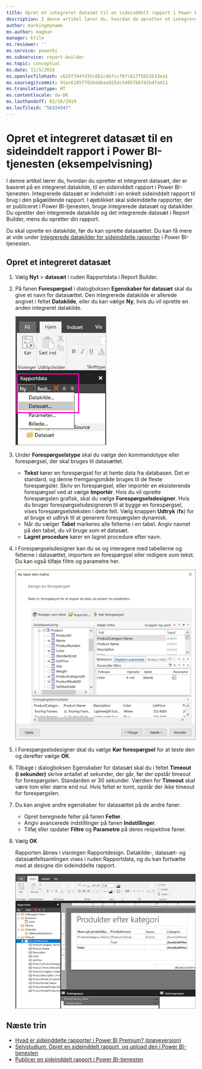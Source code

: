 ```yaml
---
title: Opret et integreret datasæt til en sideinddelt rapport i Power BI (eksempelvisning)
description: I denne artikel lærer du, hvordan du opretter et integreret datasæt, der er baseret på en integreret datakilde, til en sideinddelt rapport i Power BI-tjenesten.
author: markingmyname
ms.author: maghan
manager: kfile
ms.reviewer: ''
ms.service: powerbi
ms.subservice: report-builder
ms.topic: conceptual
ms.date: 11/5/2018
ms.openlocfilehash: c625f394fd35c0b1c6b7ccf0fc617f5653533ea1
ms.sourcegitcommit: 91ac6185f7026ddbaa925dc54057bb742b4fa411
ms.translationtype: HT
ms.contentlocale: da-DK
ms.lasthandoff: 02/16/2019
ms.locfileid: "56324547"
---
```

# <a name="create-an-embedded-dataset-for-a-paginated-report-in-the-power-bi-service-preview"></a>Opret et integreret datasæt til en sideinddelt rapport i Power BI-tjenesten (eksempelvisning)

I denne artikel lærer du, hvordan du opretter et integreret datasæt, der er baseret på en integreret datakilde, til en sideinddelt rapport i Power BI-tjenesten. Integrerede datasæt er indeholdt i en enkelt sideinddelt rapport til brug i den pågældende rapport. I øjeblikket skal sideinddelte rapporter, der er publiceret i Power BI-tjenesten, bruge integrerede datasæt og datakilder. Du opretter den integrerede datakilde og det integrerede datasæt i Report Builder, mens du opretter din rapport. 

Du skal oprette en datakilde, før du kan oprette datasættet. Du kan få mere at vide under [Integrerede datakilder for sideinddelte rapporter](paginated-reports-embedded-data-source.md) i Power BI-tjenesten.
  
## <a name="create-an-embedded-dataset"></a>Opret et integreret datasæt
  
1. Vælg **Nyt** > **datasæt** i ruden Rapportdata i Report Builder.

1. På fanen **Forespørgsel** i dialogboksen **Egenskaber for datasæt** skal du give et navn for datasættet. Den integrerede datakilde er allerede angivet i feltet **Datakilde**, eller du kan vælge **Ny**, hvis du vil oprette en anden integreret datakilde.
 
   ![Nyt datasæt](media/paginated-reports-create-embedded-dataset/power-bi-paginated-new-dataset.png)  

3. Under **Forespørgselstype** skal du vælge den kommandotype eller forespørgsel, der skal bruges til datasættet. 
    - **Tekst** kører en forespørgsel for at hente data fra databasen. Det er standard, og denne fremgangsmåde bruges til de fleste forespørgsler. Skriv en forespørgsel, eller importér en eksisterende forespørgsel ved at vælge **Importér**. Hvis du vil oprette forespørgslen grafisk, skal du vælge **Forespørgselsdesigner**. Hvis du bruger forespørgselsdesigneren til at bygge en forespørgsel, vises forespørgselsteksten i dette felt. Vælg knappen **Udtryk** (**fx**) for at bruge et udtryk til at generere forespørgslen dynamisk. 
    - Når du vælger **Tabel** markeres alle felterne i en tabel. Angiv navnet på den tabel, du vil bruge som et datasæt.
    - **Lagret procedure** kører en lagret procedure efter navn.

4. I Forespørgselsdesigner kan du se og interagere med tabellerne og felterne i datasættet, importere en forespørgsel eller redigere som tekst. Du kan også tilføje filtre og parametre her. 

    ![Forespørgselsdesigner](media/paginated-reports-create-embedded-dataset/power-bi-paginated-embedded-dataset-edit-query.png)

5. I Forespørgselsdesigner skal du vælge **Kør forespørgsel** for at teste den og derefter vælge **OK**.

1. Tilbage i dialogboksen Egenskaber for datasæt skal du i feltet **Timeout (i sekunder)** skrive antallet af sekunder, der går, før der opstår timeout for forespørgslen. Standarden er 30 sekunder. Værdien for **Timeout** skal være tom eller større end nul. Hvis feltet er tomt, opstår der ikke timeout for forespørgslen.

7.  Du kan angive andre egenskaber for datasættet på de andre faner:
    - Opret beregnede felter på fanen **Felter**.
    - Angiv avancerede indstillinger på fanen **Indstillinger**.
    - Tilføj eller opdater **Filtre** og **Parametre** på deres respektive faner.

8. Vælg **OK**
 
   Rapporten åbnes i visningen Rapportdesign. Datakilde-, datasæt- og datasætfeltsamlingen vises i ruden Rapportdata, og du kan fortsætte med at designe din sideinddelte rapport.  

    ![Datasæt i visningen Rapportdesign](media/paginated-reports-create-embedded-dataset/power-bi-paginated-embedded-dataset-report-design-view.png) 
 
## <a name="next-steps"></a>Næste trin 

- [Hvad er sideinddelte rapporter i Power BI Premium? (prøveversion)](paginated-reports-report-builder-power-bi.md)  
- [Selvstudium: Opret en sideinddelt rapport, og upload den i Power BI-tjenesten](paginated-reports-quickstart-aw.md)
- [Publicer en sideinddelt rapport i Power BI-tjenesten](paginated-reports-save-to-power-bi-service.md)

